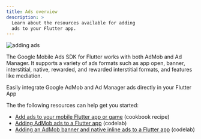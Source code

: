 ```yaml
---
title: Ads overview
description: >
  Learn about the resources available for adding
  ads to your Flutter app.
---
```


![adding ads](/assets/images/docs/add-ads.png)

The Google Mobile Ads SDK for Flutter works with
both AdMob and Ad Manager. It supports a variety
of ads formats such as app open, banner, interstitial,
native, rewarded, and rewarded interstitial formats,
and features like mediation.

Easily integrate Google AdMob and Ad Manager ads
directly in your Flutter App

The the following resources can help get you started:

* [Add ads to your mobile Flutter app or game][] (cookbook recipe)
* [Adding AdMob ads to a Flutter app][] (codelab)
* [Adding an AdMob banner and native inline ads to a Flutter app][] (codelab)


[Add ads to your mobile Flutter app or game]: /cookbook/plugins/google-mobile-ads
[Adding AdMob ads to a Flutter app]: {{site.codelabs}}/codelabs/admob-ads-in-flutter#0
[Adding an AdMob banner and native inline ads to a Flutter app]: {{site.codelabs}}/codelabs/admob-inline-ads-in-flutter#0
